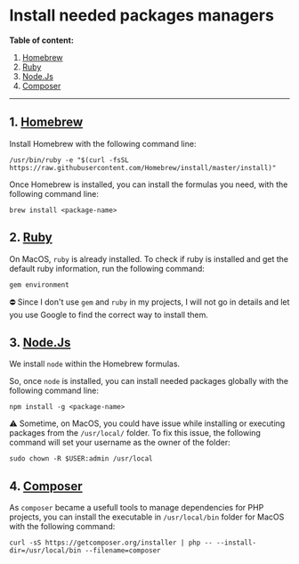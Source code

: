 # Install needed packages managers

**Table of content:**

1. [Homebrew](#1-homebrew)
1. [Ruby](#2-ruby)
1. [Node.Js](#3-node.js)
1. [Composer](#4-composer)

---

## 1. [Homebrew](http://brew.sh/)

Install Homebrew with the following command line:

```
/usr/bin/ruby -e "$(curl -fsSL https://raw.githubusercontent.com/Homebrew/install/master/install)"
```

Once Homebrew is installed, you can install the formulas you need, with the following command line:

```
brew install <package-name>
```

## 2. [Ruby](https://www.ruby-lang.org/)

On MacOS, `ruby` is already installed. To check if ruby is installed and get the default ruby information, run the following command:

```
gem environment
```

:no_entry: Since I don't use `gem` and `ruby` in my projects, I will not go in details and let you use Google to find the correct way to install them.

## 3. [Node.Js](http://nodejs.org/)

We install `node` within the Homebrew formulas.

So, once `node` is installed, you can install needed packages globally with the following command line:

```
npm install -g <package-name>
```

:warning: Sometime, on MacOS, you could have issue while installing or executing packages from the `/usr/local/` folder. To fix this issue, the following command will set your username as the owner of the folder:

```
sudo chown -R $USER:admin /usr/local
```

## 4. [Composer](https://getcomposer.org/)

As `composer` became a usefull tools to manage dependencies for PHP projects, you can install the executable in `/usr/local/bin` folder for MacOS with the following command:

```
curl -sS https://getcomposer.org/installer | php -- --install-dir=/usr/local/bin --filename=composer
```
